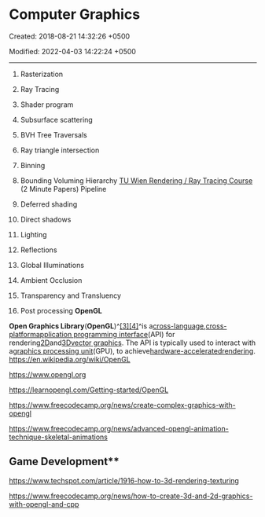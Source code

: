 # Computer Graphics

Created: 2018-08-21 14:32:26 +0500

Modified: 2022-04-03 14:22:24 +0500

---

1.  Rasterization

2.  Ray Tracing

3.  Shader program

4.  Subsurface scattering

5.  BVH Tree Traversals

6.  Ray triangle intersection

7.  Binning

8.  Bounding Voluming Hierarchy
[TU Wien Rendering / Ray Tracing Course](https://www.youtube.com/playlist?list=PLujxSBD-JXgnGmsn7gEyN28P1DnRZG7qi) (2 Minute Papers)
Pipeline

1.  Deferred shading

2.  Direct shadows

3.  Lighting

4.  Reflections

5.  Global Illuminations

6.  Ambient Occlusion

7.  Transparency and Transluency

8.  Post processing
**OpenGL**

**Open Graphics Library**(**OpenGL**)^[[3]](https://en.wikipedia.org/wiki/OpenGL#cite_note-3)[[4]](https://en.wikipedia.org/wiki/OpenGL#cite_note-4)^is a[cross-language](https://en.wikipedia.org/wiki/Language-independent_specification),[cross-platform](https://en.wikipedia.org/wiki/Cross-platform)[application programming interface](https://en.wikipedia.org/wiki/Application_programming_interface)(API) for rendering[2D](https://en.wikipedia.org/wiki/2D_computer_graphics)and[3D](https://en.wikipedia.org/wiki/3D_computer_graphics)[vector graphics](https://en.wikipedia.org/wiki/Vector_graphics). The API is typically used to interact with a[graphics processing unit](https://en.wikipedia.org/wiki/Graphics_processing_unit)(GPU), to achieve[hardware-accelerated](https://en.wikipedia.org/wiki/Hardware_acceleration)[rendering](https://en.wikipedia.org/wiki/Rendering_(computer_graphics)).
<https://en.wikipedia.org/wiki/OpenGL>

<https://www.opengl.org>

<https://learnopengl.com/Getting-started/OpenGL>

<https://www.freecodecamp.org/news/create-complex-graphics-with-opengl>

<https://www.freecodecamp.org/news/advanced-opengl-animation-technique-skeletal-animations>

## Game Development**

<https://www.techspot.com/article/1916-how-to-3d-rendering-texturing>

<https://www.freecodecamp.org/news/how-to-create-3d-and-2d-graphics-with-opengl-and-cpp>
